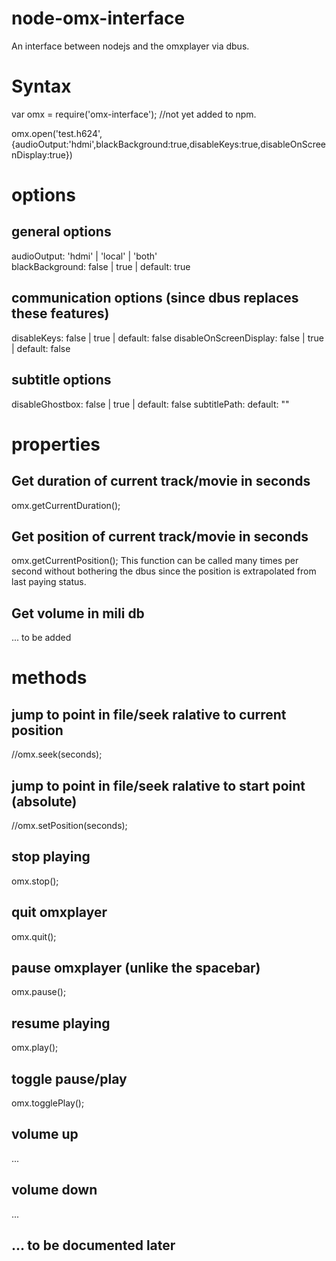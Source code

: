 # node-omx-interface
An interface between nodejs and the omxplayer via dbus.

# Syntax
var omx = require('omx-interface'); //not yet added to npm.

omx.open('test.h624',{audioOutput:'hdmi',blackBackground:true,disableKeys:true,disableOnScreenDisplay:true})

# options
## general options
audioOutput:             'hdmi' | 'local' | 'both'  \
blackBackground:         false | true | default: true

## communication options (since dbus replaces these features)

disableKeys:             false | true | default: false
disableOnScreenDisplay:  false | true | default: false

## subtitle options

disableGhostbox:         false | true | default: false
subtitlePath:            default: ""

# properties
## Get duration of current track/movie in seconds
omx.getCurrentDuration();

## Get position of current track/movie in seconds
omx.getCurrentPosition();
This function can be called many times per second without bothering the dbus since the position is extrapolated from last paying status.

## Get volume in mili db
... to be added

# methods

## jump to point in file/seek ralative to current position
//omx.seek(seconds);

## jump to point in file/seek ralative to start point (absolute)
//omx.setPosition(seconds);

## stop playing
omx.stop();

## quit omxplayer
omx.quit();

## pause omxplayer (unlike the spacebar)
omx.pause();

## resume playing
omx.play();

## toggle pause/play
omx.togglePlay();

## volume up
...

## volume down
...

## ... to be documented later
